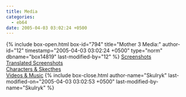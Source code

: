 ```yaml
---
title: Media
categories:
  - eb64
date: 2005-04-03 03:02:24 +0500
---
```

{% include box-open.html box-id="794" title="Mother 3 Media:" author-id="12" timestamp="2005-04-03 03:02:24 +0500" type="norm" dbname="box14819" last-modified-by="12" %}
<a href="/mother3/screenshots/">Screenshots</a><br />
<a href="/mother3/screenshots/translate.php">Translated Screenshots</a><br />
<a href="/mother3/screenshots/screenshots2.php">Characters & Skecthes</a><br />
<a href="/mother3/videos/">Videos & Music</a>
{% include box-close.html author-name="Skulryk" last-modified-on="2005-04-03 03:02:53 +0500" last-modified-by-name="Skulryk" %}
